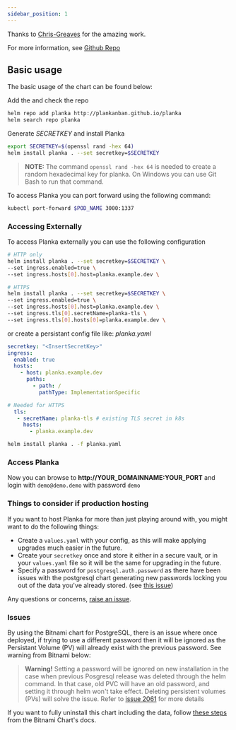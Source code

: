 ```yaml
---
sidebar_position: 1
---
```



Thanks to [Chris-Greaves](https://github.com/Chris-Greaves) for the amazing work.

For more information, see [Github Repo](https://github.com/Chris-Greaves/planka-helm-chart)



## Basic usage

The basic usage of the chart can be found below:


Add the and check the repo
```bash
helm repo add planka http://plankanban.github.io/planka
helm search repo planka
```

Generate *SECRETKEY* and install Planka
```bash
export SECRETKEY=$(openssl rand -hex 64)
helm install planka . --set secretkey=$SECRETKEY
```

> **NOTE:** The command `openssl rand -hex 64` is needed to create a random hexadecimal key for planka. On Windows you can use Git Bash to run that command.

To access Planka you can port forward using the following command:

```bash
kubectl port-forward $POD_NAME 3000:1337
```

### Accessing Externally

To access Planka externally you can use the following configuration

```bash
# HTTP only
helm install planka . --set secretkey=$SECRETKEY \
--set ingress.enabled=true \
--set ingress.hosts[0].host=planka.example.dev \

# HTTPS
helm install planka . --set secretkey=$SECRETKEY \
--set ingress.enabled=true \
--set ingress.hosts[0].host=planka.example.dev \
--set ingress.tls[0].secretName=planka-tls \
--set ingress.tls[0].hosts[0]=planka.example.dev \
```

or create a persistant config file like: *planka.yaml*

```yaml
secretkey: "<InsertSecretKey>"
ingress:
  enabled: true
  hosts:
    - host: planka.example.dev
      paths:
        - path: /
          pathType: ImplementationSpecific

# Needed for HTTPS
  tls:
   - secretName: planka-tls # existing TLS secret in k8s
     hosts:
       - planka.example.dev
```

```bash
helm install planka . -f planka.yaml
```

### Access Planka
Now you can browse to **http://YOUR_DOMAINNAME:YOUR_PORT** and login with ``demo@demo.demo`` with password ``demo``



### Things to consider if production hosting

If you want to host Planka for more than just playing around with, you might want to do the following things:

- Create a `values.yaml` with your config, as this will make applying upgrades much easier in the future.
- Create your `secretkey` once and store it either in a secure vault, or in your `values.yaml` file so it will be the same for upgrading in the future.
- Specify a password for `postgresql.auth.password` as there have been issues with the postgresql chart generating new passwords locking you out of the data you've already stored. (see [this issue](https://github.com/bitnami/charts/issues/2061))

Any questions or concerns, [raise an issue](https://github.com/Chris-Greaves/planka-helm-chart/issues/new).

### Issues

By using the Bitnami chart for PostgreSQL, there is an issue where once deployed, if trying to use a different password then it will be ignored as the Persistant Volume (PV) will already exist with the previous password. See warning from Bitnami below:

> **Warning!** Setting a password will be ignored on new installation in the case when previous Posgresql release was deleted through the helm command. In that case, old PVC will have an old password, and setting it through helm won't take effect. Deleting persistent volumes (PVs) will solve the issue. Refer to [issue 2061](https://github.com/bitnami/charts/issues/2061) for more details

If you want to fully uninstall this chart including the data, follow [these steps](https://github.com/bitnami/charts/blob/main/bitnami/postgresql/README.md#uninstalling-the-chart) from the Bitnami Chart's docs.